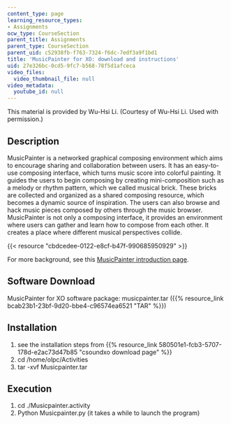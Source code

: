 ```yaml
---
content_type: page
learning_resource_types:
- Assignments
ocw_type: CourseSection
parent_title: Assignments
parent_type: CourseSection
parent_uid: c52938fb-f763-7324-f6dc-7edf3a9f1bd1
title: 'MusicPainter for XO: download and instructions'
uid: 27e326bc-0cd5-9fc7-b568-78f5d1afceca
video_files:
  video_thumbnail_file: null
video_metadata:
  youtube_id: null
---
```


This material is provided by Wu-Hsi Li. (Courtesy of Wu-Hsi Li. Used with permission.)

Description
-----------

MusicPainter is a networked graphical composing environment which aims to encourage sharing and collaboration between users. It has an easy-to-use composing interface, which turns music score into colorful painting. It guides the users to begin composing by creating mini-composition such as a melody or rhythm pattern, which we called musical brick. These bricks are collected and organized as a shared composing resource, which becomes a dynamic source of inspiration. The users can also browse and hack music pieces composed by others through the music browser. MusicPainter is not only a composing interface, it provides an environment where users can gather and learn how to compose from each other. It creates a place where different musical perspectives collide.

{{< resource "cbdcedee-0122-e8cf-b47f-990685950929" >}}

For more background, see this [MusicPainter introduction page](http://web.media.mit.edu/~wuhsi/Musicpainter_en.html).

Software Download
-----------------

MusicPainter for XO software package: musicpainter.tar ({{% resource_link bcab23b1-23bf-9d20-bbe4-c96574ea6521 "TAR" %}})

Installation
------------

1.  see the installation steps from {{% resource_link 580501e1-fcb3-5707-178d-e2ac73d47b85 "csoundxo download page" %}}
2.  cd /home/olpc/Activities
3.  tar -xvf Musicpainter.tar

Execution
---------

1.  cd ./Musicpainter.activity
2.  Python Musicpainter.py (it takes a while to launch the program)